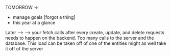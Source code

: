 TOMORROW ->

-   manage goals [forgot a thing]
-   this year at a glance

Later -->
--> your fetch calls after every create, update, and delete requests needs to happen on the backend. Too many calls to the server and the database. This load can be taken off of one of the entities might as well take it off of the server
